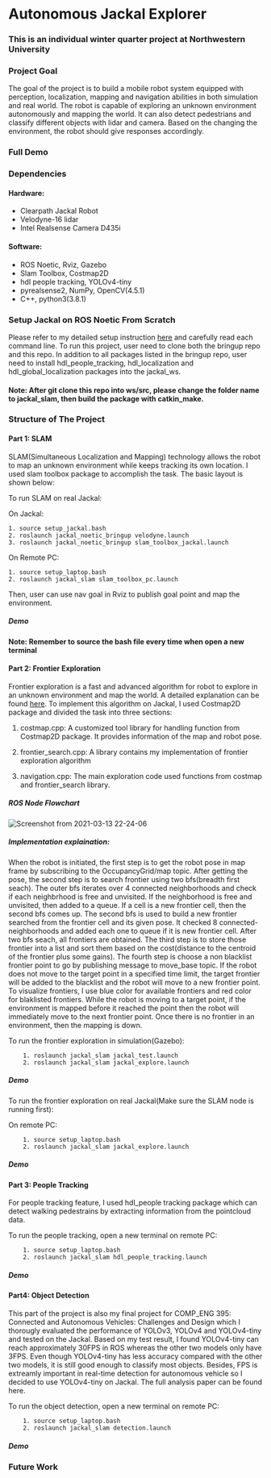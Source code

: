 # Autonomous Jackal Explorer
### This is an individual winter quarter project at Northwestern University
### Project Goal

The goal of the project is to build a mobile robot system equipped with perception, localization, mapping and navigation abilities in both simulation and real world. The robot is capable of exploring an unknown environment autonomously and mapping the world. It can also detect pedestrians and classify different objects with lidar and camera. Based on the changing the environment, the robot should give responses accordingly.

### Full Demo



### Dependencies
#### Hardware:
* Clearpath Jackal Robot
* Velodyne-16 lidar
* Intel Realsense Camera D435i
#### Software:
* ROS Noetic, Rviz, Gazebo
* Slam Toolbox, Costmap2D
* hdl people tracking, YOLOv4-tiny
* pyrealsense2, NumPy, OpenCV(4.5.1)
* C++, python3(3.8.1)
### Setup Jackal on ROS Noetic From Scratch
Please refer to my detailed setup instruction [here](https://github.com/dinvincible98/Jackal_ROS_Noetic_Bringup) and carefully read each command line. To run this project, user need to clone both the bringup repo and this repo. In addition to all packages listed in the bringup repo, user need to install hdl_people_tracking, hdl_localization and hdl_global_localization packages into the jackal_ws. 

#### Note: After git clone this repo into ws/src, please change the folder name to jackal_slam, then build the package with catkin_make. 

### Structure of The Project
#### Part 1: SLAM
SLAM(Simultaneous Localization and Mapping) technology allows the robot to map an unknown environment while keeps tracking its own location. I used slam toolbox package to accomplish the task. The basic layout is shown below:


To run SLAM on real Jackal:

On Jackal:
    
    1. source setup_jackal.bash 
    2. roslaunch jackal_noetic_bringup velodyne.launch
    3. roslaunch jackal_noetic_bringup slam_toolbox_jackal.launch

On Remote PC:
    
    1. source setup_laptop.bash
    2. roslaunch jackal_slam slam_toolbox_pc.launch

Then, user can use nav goal in Rviz to publish goal point and map the environment.
##### Demo

#### Note: Remember to source the bash file every time when open a new terminal

#### Part 2: Frontier Exploration
Frontier exploration is a fast and advanced algorithm for robot to explore in an unknown environment and map the world. A detailed explanation can be found [here](https://www.cs.cmu.edu/~motionplanning/papers/sbp_papers/integrated1/yamauchi_frontiers.pdf). To implement this algorithm on Jackal, I used Costmap2D package and divided the task into three sections:

1. costmap.cpp: A customized tool library for handling function from Costmap2D package. It provides information of the map and robot pose.
 
2. frontier_search.cpp: A library contains my implementation of frontier exploration algorithm  

3. navigation.cpp: The main exploration code used functions from costmap and frontier_search library. 

##### ROS Node Flowchart

![Screenshot from 2021-03-13 22-24-06](https://user-images.githubusercontent.com/70287453/111057174-df13df80-844a-11eb-8548-9372ff116ee8.png)

##### Implementation explaination: 
When the robot is initiated, the first step is to get the robot pose in map frame by subscribing to the OccupancyGrid/map topic. After getting the pose, the second step is to search frontier using two bfs(breadth first seach). The outer bfs iterates over 4 connected neighborhoods and check if each neighbrhood is free and unvisited. If the neighborhood is free and unvisited, then added to a queue. If a cell is a new frontier cell, then the second bfs comes up. The second bfs is used to build a new frontier searched from the frontier cell and its given pose.  It checked 8 connected-neighborhoods and added each one to queue if it is new frontier cell. After two bfs seach, all frontiers are obtained. The third step is to store those frontier into a list and sort them based on the cost(distance to the centroid of the frontier plus some gains). The fourth step is choose a non blacklist frontier point to go by publishing message to move_base topic. If the robot does not move to the target point in a specified time limit, the target frontier will be added to the blacklist and the robot will move to a new frontier point. To visualize frontiers, I use blue color for available frontiers and red color for blaklisted frontiers. While the robot is moving to a target point, if the environment is mapped before it reached the point then the robot will immediately move to the next frontier point. Once there is no frontier in an environment, then the mapping is down. 

To run the frontier exploration in simulation(Gazebo):
        
        1. roslaunch jackal_slam jackal_test.launch
        2. roslaunch jackal_slam jackal_explore.launch 

##### Demo

To run the frontier exploration on real Jackal(Make sure the SLAM node is running first):

On remote PC:

        1. source setup_laptop.bash
        2. roslaunch jackal_slam jackal_explore.launch
##### Demo

#### Part 3: People Tracking
For people tracking feature, I used hdl_people tracking package which can detect walking pedestrains by extracting information from the pointcloud data. 

To run the people tracking, open a new terminal on remote PC:

        1. source setup_laptop.bash
        2. roslaunch jackal_slam hdl_people_tracking.launch

##### Demo


#### Part4: Object Detection 
This part of the project is also my final project for COMP_ENG 395: Connected and Autonomous Vehicles: Challenges and Design which I thorougly evaluated the performance of YOLOv3, YOLOv4 and YOLOv4-tiny and tested on the Jackal. Based on my test result, I found YOLOv4-tiny can reach approximately 30FPS in ROS whereas the other two models only have 3FPS. Even though YOLOv4-tiny has less accuracy compared with the other two models, it is still good enough to classify most objects. Besides, FPS is extreamly important in real-time detection for autonomous vehicle so I decided to use YOLOv4-tiny on Jackal. The full analysis paper can be found here. 

To run the object detection, open a new terminal on remote PC:    

        1. source setup_laptop.bash
        2. roslaunch jackal_slam detection.launch

##### Demo
      
### Future Work

        

